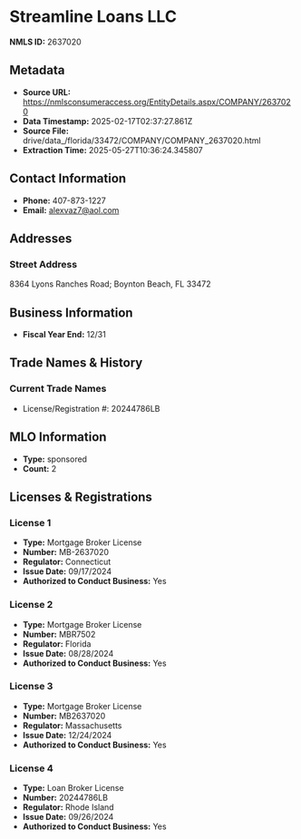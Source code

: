 # Streamline Loans LLC

**NMLS ID:** 2637020

## Metadata
- **Source URL:** https://nmlsconsumeraccess.org/EntityDetails.aspx/COMPANY/2637020
- **Data Timestamp:** 2025-02-17T02:37:27.861Z
- **Source File:** drive/data_/florida/33472/COMPANY/COMPANY_2637020.html
- **Extraction Time:** 2025-05-27T10:36:24.345807

## Contact Information
- **Phone:** 407-873-1227
- **Email:** alexvaz7@aol.com

## Addresses
### Street Address
8364 Lyons Ranches Road; Boynton Beach, FL 33472

## Business Information
- **Fiscal Year End:** 12/31

## Trade Names & History
### Current Trade Names
- License/Registration #: 20244786LB

## MLO Information
- **Type:** sponsored
- **Count:** 2

## Licenses & Registrations

### License 1
- **Type:** Mortgage Broker License
- **Number:** MB-2637020
- **Regulator:** Connecticut
- **Issue Date:** 09/17/2024
- **Authorized to Conduct Business:** Yes

### License 2
- **Type:** Mortgage Broker License
- **Number:** MBR7502
- **Regulator:** Florida
- **Issue Date:** 08/28/2024
- **Authorized to Conduct Business:** Yes

### License 3
- **Type:** Mortgage Broker License
- **Number:** MB2637020
- **Regulator:** Massachusetts
- **Issue Date:** 12/24/2024
- **Authorized to Conduct Business:** Yes

### License 4
- **Type:** Loan Broker License
- **Number:** 20244786LB
- **Regulator:** Rhode Island
- **Issue Date:** 09/26/2024
- **Authorized to Conduct Business:** Yes
